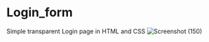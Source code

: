 # Login_form
Simple transparent Login page in HTML and CSS
![Screenshot (150)](https://github.com/caspercruz/Lgin_form_Modern/assets/85841843/8fe2b0cf-c64b-4949-a7b5-060956d176f6)
